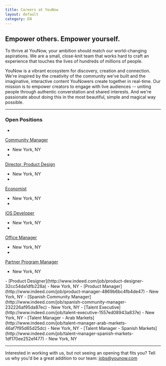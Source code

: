 ```yaml
---
title: Careers at YouNow
layout: default
category: EN
---
```

## Empower others. Empower yourself.

To thrive at YouNow, your ambition should match our world-changing aspirations. We are a small, close-knit team that works hard to craft an experience that touches the lives of hundreds of millions of people.

YouNow is a vibrant ecosystem for discovery, creation and connection. We're inspired by the creativity of the community we've built and the imaginative, interactive content YouNowers create together in real-time. Our mission is to empower creators to engage with live audiences -- uniting people through authentic converstation and shared interests. And we're passionate about doing this in the most beautiful, simple and magical way possible.

---

### Open Positions
<div id="jobsColumns" note="do not edit this line">
<div id="column1" note="do not edit this line">

- 
[Community Manager](http://www.indeed.com/job/community-manager-ec423aa225d31f93)
 - New York, NY
- 
[Director, Product Design](http://www.indeed.com/job/director-product-design-7d1284466b02a612)
 - New York, NY
- 
[Economist](http://www.indeed.com/job/economist-cff6159426a74d82)
 - New York, NY
- 
[iOS Developer](http://www.indeed.com/job/ios-developer-6af2fc2a7f94b383)
 - New York, NY
- 
[Office Manager](http://www.indeed.com/job/office-manager-7bad5cd53afbc1ed)
 - New York, NY
- 
[Partner Program Manager](http://www.indeed.com/job/partner-program-manager-9dca7a0aa2cc087e)
- New York, NY

</div note="do not edit this line">
<div id="column2" note="do not edit this line">
- 
[Product Designer](http://www.indeed.com/job/product-designer-32cc54da1dfb228a)
 - New York, NY
-  
[Product Manager](http://www.indeed.com/job/product-manager-4869b6bc4fb4de47)
 - New York, NY
- 
[Spanish Community Manager](http://www.indeed.com/job/spanish-community-manager-232226af95da87ec)
 - New York, NY
- 
[Talent Executive](http://www.indeed.com/job/talent-executive-1557ed08943a837e)
 - New York, NY
- 
[Talent Manager - Arab Markets](http://www.indeed.com/job/talent-manager-arab-markets-46af7f95d65d25dc)
 - New York, NY
- 
[Talent Manager - Spanish Markets](http://www.indeed.com/job/talent-manager-spanish-markets-1df170ee252ef477)
 - New York, NY

</div note="do not edit this line">
</div note="do not edit this line">
    
---

Interested in working with us, but not seeing an opening that fits you? Tell us why you'd be a great addition to our team: [jobs@younow.com](jobs@younow.com)
